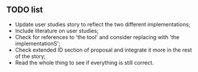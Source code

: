 ## TODO list
- Update user studies story to reflect the two different implementations;
- Include literature on user studies;
- Check for references to 'the tool' and consider replacing with 'the implementationS';
- Check extended ID section of proposal and integrate it more in the rest of the story;
- Read the whole thing to see if everything is still correct.

